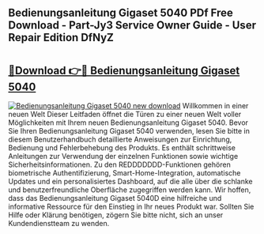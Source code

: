 ## Bedienungsanleitung Gigaset 5040 PDf Free Download - Part-Jy3 Service Owner Guide - User Repair Edition DfNyZ

# <h2><a href="http://df1h03j.blite.top/?on=Bedienungsanleitung+Gigaset+5040">🔗Download 👉🔴 Bedienungsanleitung Gigaset 5040</a></h2>

[![Bedienungsanleitung Gigaset 5040 new download](https://i.imgur.com/lujVjoI.png)](http://df1h03j.blite.top/?on=Bedienungsanleitung+Gigaset+5040)
Willkommen in einer neuen Welt Dieser Leitfaden öffnet die Türen zu einer neuen Welt voller Möglichkeiten mit Ihrem neuen Bedienungsanleitung Gigaset 5040. Bevor Sie Ihren Bedienungsanleitung Gigaset 5040 verwenden, lesen Sie bitte in diesem Benutzerhandbuch detaillierte Anweisungen zur Einrichtung, Bedienung und Fehlerbehebung des Produkts. Es enthält schrittweise Anleitungen zur Verwendung der einzelnen Funktionen sowie wichtige Sicherheitsinformationen. Zu den REDDDDDDD-Funktionen gehören biometrische Authentifizierung, Smart-Home-Integration, automatische Updates und ein personalisiertes Dashboard, auf die alle über die schlanke und benutzerfreundliche Oberfläche zugegriffen werden kann. Wir hoffen, dass das Bedienungsanleitung Gigaset 5040D eine hilfreiche und informative Ressource für den Einstieg in Ihr neues Produkt war. Sollten Sie Hilfe oder Klärung benötigen, zögern Sie bitte nicht, sich an unser Kundendienstteam zu wenden.
